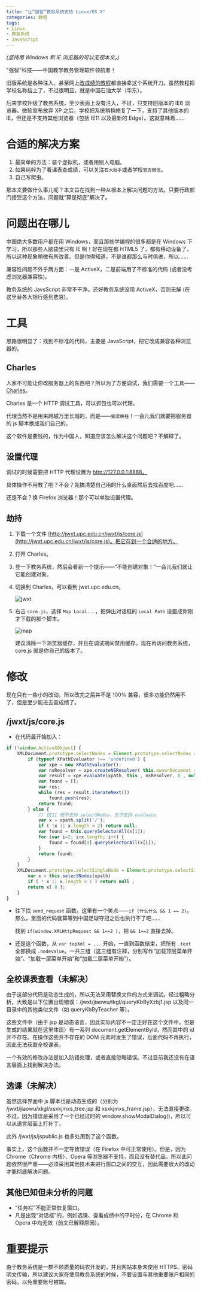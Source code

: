 ```yaml
---
title: "让“强智”教务系统支持 Linux/OS X"
categories: 教程
tags:
- Linux
- 教务系统
- JavaScript
---
```

*(坚持用 Windows 和 IE 浏览器的可以无视本文。)*

"强智"科技——中国教学教务管理软件领航者！

旧版系统是各种注入，甚至网上[改成绩的教程](http://www.wooyun.org/bugs/wooyun-2012-011355)都直接拿这个系统开刀。虽然教程把学校名称挡上了，不过很明显，就是中国石油大学（华东）。

后来学校升级了教务系统，至少表面上没有注入，不过，只支持旧版本的 IE6 浏览器。微软宣布放弃 XP 之后，学校把系统稍稍修复了一下，支持了其他版本的 IE，但还是不支持其他浏览器（包括 IE11 以及最新的 Edge）。这就意味着……

# 合适的解决方案

1. 最简单的方法：装个虚拟机，或者用别人电脑。
2. 如果纯粹为了看课表查成绩，可以关注`石大助手`或者学校`官方微信`。
3. 自己写爬虫。

那本文要做什么事儿呢？本文旨在找到一种从根本上解决问题的方法。只要行政部门接受这个方法，问题就“算是彻底”解决了。

# 问题出在哪儿

中国绝大多数用户都在用 Windows，而且那些学编程的很多都是在 Windows 下学习，所以那些人脑袋里只有 IE 啊！好在现在都 HTML5 了，都有移动设备了，所以这种现象稍微有所改善。但是你得知道，不是谁都那么与时俱进，所以……

兼容性问题不外乎两方面：一是 ActiveX，二是前端用了不标准的代码 (或者没考虑浏览器兼容性)。

教务系统的 JavsScript 非常不干净。还好教务系统没用 ActiveX，否则无解 (在这里替各大银行感到悲哀)。

# 工具

思路很明显了：找到不标准的代码，主要是 JavaScript，把它改成兼容各种浏览器的。

## Charles

人家不可能让你改服务器上的东西吧？所以为了方便调试，我们需要一个工具——[Charles](http://www.charlesproxy.com)。

Charles 是一个 HTTP 调试工具，可以抓包也可以代理。

代理当然不是用来跨越万里长城的，而是——`偷梁换柱`！一会儿我们就要把服务器的 js 脚本换成我们自己的。

这个软件是要钱的，作为中国人，知道应该怎么解决这个问题吧？不解释了。

## 设置代理

调试的时候需要把 HTTP 代理设置为 http://127.0.0.1:8888。

具体操作不用教了吧？不会？先搞清楚自己用的什么桌面然后去找百度吧……

还是不会？换 Firefox 浏览器！那个可以单独设置代理。

## 劫持

1. 下载一个文件 [http://jwxt.upc.edu.cn/jwxt/js/core.js](http://jwxt.upc.edu.cn/jwxt/js/core.js)。把它存到一个合适的地方。
2. 打开 Charles。
3. 登一下教务系统，然后会看到一个提示——“不能创建对象！”一会儿我们就让它能创建对象。
4. 切换到 Charles，可以看到 jwxt.upc.edu.cn。

   ![jwxt](/img/2015-05-29-jwxt/jwxt.png)

5. 右击 `core.js`，选择 `Map Local...`，把弹出对话框的 `Local Path` 设置成你刚才下载的那个脚本。

   ![map](/img/2015-05-29-jwxt/map.png)

   建议清除一下浏览器缓存，并且在调试期间禁用缓存。现在再访问教务系统，core.js 就是你自己的版本了。

# 修改

现在只有一些小的改动，所以改完之后并不是 100% 兼容，很多功能仍然用不了，但是至少能进去查成绩了。

## /jwxt/js/core.js

* 在代码最开始加入：

```js
if (!window.ActiveXObject) {
    XMLDocument.prototype.selectNodes = Element.prototype.selectNodes = function (xpath) {
        if (typeof XPathEvaluator !== 'undefined') {
            var xpe = new XPathEvaluator();
            var nsResolver = xpe.createNSResolver( this.ownerDocument == null?this.documentElement : this.ownerDocument.documentElement);
            var result = xpe.evaluate(xpath, this , nsResolver, 0 , null );
            var found = [];
            var res;
            while (res = result.iterateNext())
                found.push(res);
            return found;
        } else {
            // IE11 既不支持 selectNodes，又不支持 evaluate
            var x = xpath.split('/');
            if ( !x || x.length < 2) return null;
            var found = this.querySelectorAll(x[1]);
            for (var i=2; i<x.length; i++) {
                found = found[0].querySelectorAll(x[i]);
            }
            return found;
        }
    }
    XMLDocument.prototype.selectSingleNode = Element.prototype.selectSingleNode = function (xpath) {
        var x = this.selectNodes(xpath)
        if ( ! x || x.length < 1 ) return null ;
        return x[ 0 ];
    }
}
```

* 往下找 `send_request` 函数。这里有一个笑点——`if (什么什么 && 1 == 2)`。那么，里面的代码就算等到中国足球夺冠之后也执行不了吧……

  找到 `if(window.XMLHttpRequest && 1==2 )`，把 `&& 1==2` 直接去掉。

* 还是这个函数，从 `var topXml = ...` 开始，一直到函数结束，把所有 `.text` 全部换成 `.nodeValue`。一共三组（这三组有注释，分别写作“加载顶层菜单开始”、“加载一层菜单开始”和“加载二层菜单开始”）。

## 全校课表查看（未解决）

由于这部分代码是动态生成的，所以无法采用替换文件的方式来调试。经过粗略分析，大致是以下位置出现错误：/jwxt/jiaowu/tkgl/queryKbByXzbj1.jsp 以及同一目录中的其他类似文件（如 queryKbByTeacher 等）。

这些文件中（由于 jsp 是动态语言，因此实际内容不一定正好在这个文件中。但是生成的结果就在这里体现）有一系列 document.getElementById，然而其中的 id 并不存在。在操作这些并不存在的 DOM 元素时发生了错误，后面代码不再执行，因此无法获取全校课表。

一个有效的修改办法是加入防错处理，或者直接忽略错误。不过目前我还没有在语言层面上找到解决办法。

## 选课（未解决）

虽然选择界面中 js 脚本也是动态生成的（分别为 /jwxt/jiaowu/xkgl/xsxkjmxs_tree.jsp 和 xsxkjmxs_frame.jsp），无法直接更改。不过，因为错误是采用了一个已经过时的 window.showModalDialog()，所以可以从语言层面上打补丁。

此外 /jwxt/js/jspublic.js 也多处用到了这个函数。

事实上，这个函数并不一定导致错误（在 Firefox 中可正常使用）。但是，因为 Chrome（Chrome 内核）、Opera 等浏览器不支持，而且没有替代品，所以此问题依然很严重——必须采用其他技术来进行窗口之间的交互，因此需要很大的改动才能彻底解决问题。

## 其他已知但未分析的问题

* “任务栏”不能正常恢复窗口。
* 凡是出现“对话框”的，例如选课、查看成绩中的平时分，在 Chrome 和 Opera 中均无效（前文已解释原因）。

# 重要提示

由于教务系统是一群不顾质量的码农开发的，并且网站本身未使用 HTTPS、密码明文传输，所以建议大家在使用教务系统的时候，不要设置与其他重要账户相同的密码，以免重要账号被端。
